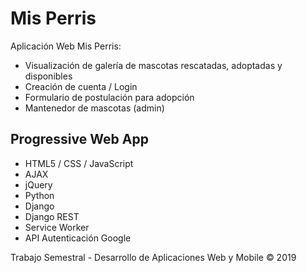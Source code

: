 # Mis Perris
Aplicación Web Mis Perris:

- Visualización de galería de mascotas rescatadas, adoptadas y disponibles
- Creación de cuenta / Login
- Formulario de postulación para adopción
- Mantenedor de mascotas (admin)

## Progressive Web App
- HTML5 / CSS / JavaScript
- AJAX
- jQuery
- Python
- Django
- Django REST
- Service Worker
- API Autenticación Google

Trabajo Semestral - Desarrollo de Aplicaciones Web y Mobile © 2019
